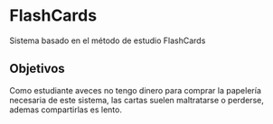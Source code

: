# FlashCards

Sistema basado en el método de estudio FlashCards

## Objetivos
Como estudiante aveces no tengo dinero para comprar la papelería necesaria de este sistema, las cartas suelen maltratarse o perderse, ademas compartirlas es lento. 
